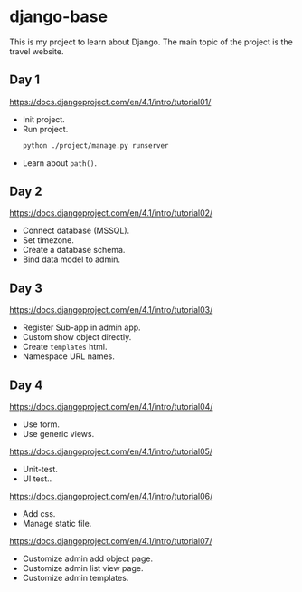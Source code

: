# django-base
This is my project to learn about Django. 
The main topic of the project is the travel website.

## Day 1
https://docs.djangoproject.com/en/4.1/intro/tutorial01/

- Init project.
- Run project.
    ```bash
    python ./project/manage.py runserver
    ```
- Learn about `path()`.

## Day 2
https://docs.djangoproject.com/en/4.1/intro/tutorial02/

- Connect database (MSSQL).
- Set timezone.
- Create a database schema.
- Bind data model to admin.

## Day 3
https://docs.djangoproject.com/en/4.1/intro/tutorial03/

- Register Sub-app in admin app.
- Custom show object directly.
- Create `templates` html.
- Namespace URL names.

## Day 4
https://docs.djangoproject.com/en/4.1/intro/tutorial04/

- Use form.
- Use generic views.

https://docs.djangoproject.com/en/4.1/intro/tutorial05/

- Unit-test.
- UI test..

https://docs.djangoproject.com/en/4.1/intro/tutorial06/

- Add css.
- Manage static file.

https://docs.djangoproject.com/en/4.1/intro/tutorial07/

- Customize admin add object page.
- Customize admin list view page.
- Customize admin templates.